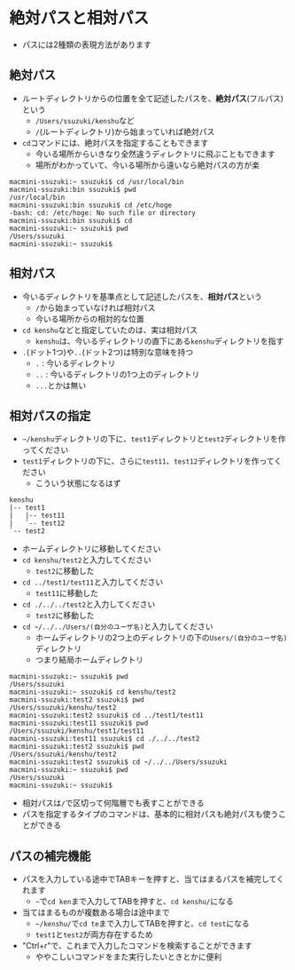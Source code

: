 絶対パスと相対パス
====

* パスには2種類の表現方法があります

絶対パス
----

* ルートディレクトリからの位置を全て記述したパスを、**絶対パス**(フルパス)という
    * `/Users/ssuzuki/kenshu`など
    * `/`(ルートディレクトリ)から始まっていれば絶対パス
* `cd`コマンドには、絶対パスを指定することもできます
    * 今いる場所からいきなり全然違うディレクトリに飛ぶこともできます
    * 場所がわかっていて、今いる場所から遠いなら絶対パスの方が楽

```
macmini-ssuzuki:~ ssuzuki$ cd /usr/local/bin
macmini-ssuzuki:bin ssuzuki$ pwd
/usr/local/bin
macmini-ssuzuki:bin ssuzuki$ cd /etc/hoge
-bash: cd: /etc/hoge: No such file or directory
macmini-ssuzuki:bin ssuzuki$ cd
macmini-ssuzuki:~ ssuzuki$ pwd
/Users/ssuzuki
macmini-ssuzuki:~ ssuzuki$
```

相対パス
----

* 今いるディレクトリを基準点として記述したパスを、**相対パス**という
    * `/`から始まっていなければ相対パス
    * 今いる場所からの相対的な位置
* `cd kenshu`などと指定していたのは、実は相対パス
    * `kenshu`は、今いるディレクトリの直下にある`kenshu`ディレクトリを指す
* `.`(ドット1つ)や`..`(ドット2つ)は特別な意味を持つ
    * `.`  : 今いるディレクトリ
    * `..` : 今いるディレクトリの1つ上のディレクトリ
    * `...`とかは無い

相対パスの指定
----

* `~/kenshu`ディレクトリの下に、`test1`ディレクトリと`test2`ディレクトリを作ってください
* `test1`ディレクトリの下に、さらに`test11`、`test12`ディレクトリを作ってください
    * こういう状態になるはず

```
kenshu
|-- test1
|   |-- test11
|   `-- test12
`-- test2
```

* ホームディレクトリに移動してください
* `cd kenshu/test2`と入力してください
    * `test2`に移動した
* `cd ../test1/test11`と入力してください
    * `test11`に移動した
* `cd ./../../test2`と入力してください
    * `test2`に移動した
* `cd ~/../../Users/(自分のユーザ名)`と入力してください
    * ホームディレクトリの2つ上のディレクトリの下の`Users/(自分のユーザ名)`ディレクトリ
    * つまり結局ホームディレクトリ

```
macmini-ssuzuki:~ ssuzuki$ pwd
/Users/ssuzuki
macmini-ssuzuki:~ ssuzuki$ cd kenshu/test2
macmini-ssuzuki:test2 ssuzuki$ pwd
/Users/ssuzuki/kenshu/test2
macmini-ssuzuki:test2 ssuzuki$ cd ../test1/test11
macmini-ssuzuki:test11 ssuzuki$ pwd
/Users/ssuzuki/kenshu/test1/test11
macmini-ssuzuki:test11 ssuzuki$ cd ./../../test2
macmini-ssuzuki:test2 ssuzuki$ pwd
/Users/ssuzuki/kenshu/test2
macmini-ssuzuki:test2 ssuzuki$ cd ~/../../Users/ssuzuki
macmini-ssuzuki:~ ssuzuki$ pwd
/Users/ssuzuki
macmini-ssuzuki:~ ssuzuki$
```

* 相対パスは`/`で区切って何階層でも表すことができる
* パスを指定するタイプのコマンドは、基本的に相対パスも絶対パスも使うことができる

パスの補完機能
----

* パスを入力している途中でTABキーを押すと、当てはまるパスを補完してくれます
    * `~`で`cd ken`まで入力してTABを押すと、`cd kenshu/`になる
* 当てはまるものが複数ある場合は途中まで
    * `~/kenshu/`で`cd te`まで入力してTABを押すと、`cd test`になる
    * `test1`と`test2`が両方存在するため
* "Ctrl+r"で、これまで入力したコマンドを検索することができます
    * ややこしいコマンドをまた実行したいときとかに便利
